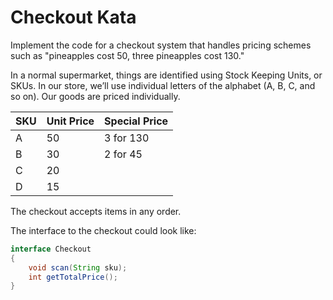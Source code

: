 # Checkout Kata

Implement the code for a checkout system that handles pricing schemes such as "pineapples cost 50, three pineapples cost 130."

In a normal supermarket, things are identified using Stock Keeping Units, or SKUs. In our store, we’ll use individual letters of the alphabet (A, B, C, and so on). Our goods are priced individually. 

| SKU  | Unit Price | Special Price |
| ---- | ---------- | ------------- |
| A    | 50         | 3 for 130     |
| B    | 30         | 2 for 45      |
| C    | 20         |               |
| D    | 15         |               |

The checkout accepts items in any order.

The interface to the checkout could look like:

```java
interface Checkout
{
    void scan(String sku);
    int getTotalPrice();
}
```

